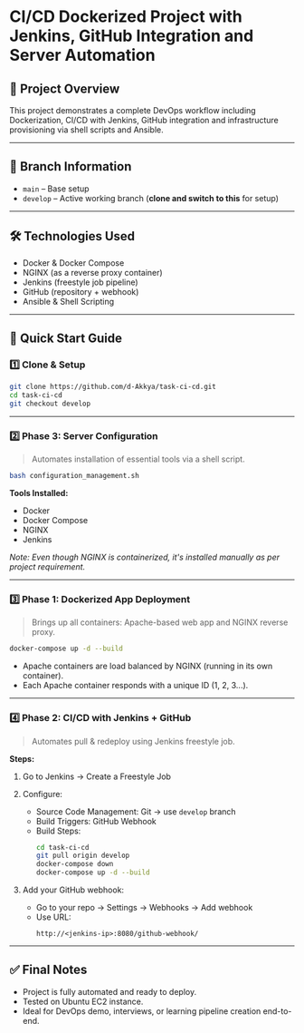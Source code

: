 # CI/CD Dockerized Project with Jenkins, GitHub Integration and Server Automation

## 📌 Project Overview

This project demonstrates a complete DevOps workflow including Dockerization, CI/CD with Jenkins, GitHub integration and infrastructure provisioning via shell scripts and Ansible.

---

## 🔀 Branch Information

- `main` – Base setup  
- `develop` – Active working branch (**clone and switch to this** for setup)

---

## 🛠️ Technologies Used

- Docker & Docker Compose  
- NGINX (as a reverse proxy container)  
- Jenkins (freestyle job pipeline)  
- GitHub (repository + webhook)  
- Ansible & Shell Scripting  

---

## 🚀 Quick Start Guide

### 1️⃣ Clone & Setup

```bash
git clone https://github.com/d-Akkya/task-ci-cd.git
cd task-ci-cd
git checkout develop
```

---

### 2️⃣ Phase 3: Server Configuration

> Automates installation of essential tools via a shell script.

```bash
bash configuration_management.sh
```

**Tools Installed:**

- Docker  
- Docker Compose  
- NGINX  
- Jenkins  

_Note: Even though NGINX is containerized, it's installed manually as per project requirement._

---

### 3️⃣ Phase 1: Dockerized App Deployment

> Brings up all containers: Apache-based web app and NGINX reverse proxy.

```bash
docker-compose up -d --build
```

- Apache containers are load balanced by NGINX (running in its own container).
- Each Apache container responds with a unique ID (1, 2, 3...).

---

### 4️⃣ Phase 2: CI/CD with Jenkins + GitHub

> Automates pull & redeploy using Jenkins freestyle job.

**Steps:**

1. Go to Jenkins → Create a Freestyle Job  
2. Configure:  
   - Source Code Management: Git → use `develop` branch  
   - Build Triggers: GitHub Webhook  
   - Build Steps:
     ```bash
     cd task-ci-cd
     git pull origin develop
     docker-compose down
     docker-compose up -d --build
     ```

3. Add your GitHub webhook:  
   - Go to your repo → Settings → Webhooks → Add webhook  
   - Use URL:  
     ```
     http://<jenkins-ip>:8080/github-webhook/
     ```

---

## ✅ Final Notes

- Project is fully automated and ready to deploy.
- Tested on Ubuntu EC2 instance.
- Ideal for DevOps demo, interviews, or learning pipeline creation end-to-end.
